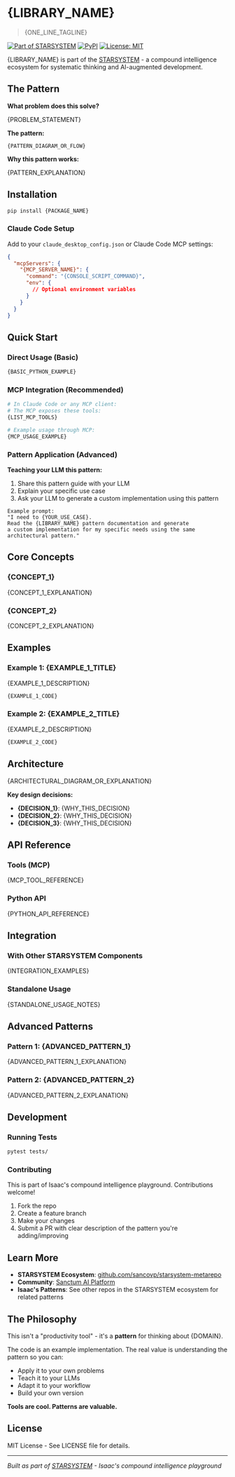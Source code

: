 # {LIBRARY_NAME}

> {ONE_LINE_TAGLINE}

[![Part of STARSYSTEM](https://img.shields.io/badge/Part%20of-STARSYSTEM-blue)](https://github.com/sancovp/starsystem-metarepo)
[![PyPI](https://img.shields.io/pypi/v/{PACKAGE_NAME})](https://pypi.org/project/{PACKAGE_NAME}/)
[![License: MIT](https://img.shields.io/badge/License-MIT-yellow.svg)](https://opensource.org/licenses/MIT)

{LIBRARY_NAME} is part of the [STARSYSTEM](https://github.com/sancovp/starsystem-metarepo) - a compound intelligence ecosystem for systematic thinking and AI-augmented development.

## The Pattern

**What problem does this solve?**

{PROBLEM_STATEMENT}

**The pattern:**

```
{PATTERN_DIAGRAM_OR_FLOW}
```

**Why this pattern works:**

{PATTERN_EXPLANATION}

## Installation

```bash
pip install {PACKAGE_NAME}
```

### Claude Code Setup

Add to your `claude_desktop_config.json` or Claude Code MCP settings:

```json
{
  "mcpServers": {
    "{MCP_SERVER_NAME}": {
      "command": "{CONSOLE_SCRIPT_COMMAND}",
      "env": {
        // Optional environment variables
      }
    }
  }
}
```

## Quick Start

### Direct Usage (Basic)

```python
{BASIC_PYTHON_EXAMPLE}
```

### MCP Integration (Recommended)

```python
# In Claude Code or any MCP client:
# The MCP exposes these tools:
{LIST_MCP_TOOLS}

# Example usage through MCP:
{MCP_USAGE_EXAMPLE}
```

### Pattern Application (Advanced)

**Teaching your LLM this pattern:**

1. Share this pattern guide with your LLM
2. Explain your specific use case
3. Ask your LLM to generate a custom implementation using this pattern

```
Example prompt:
"I need to {YOUR_USE_CASE}.
Read the {LIBRARY_NAME} pattern documentation and generate
a custom implementation for my specific needs using the same architectural pattern."
```

## Core Concepts

### {CONCEPT_1}

{CONCEPT_1_EXPLANATION}

### {CONCEPT_2}

{CONCEPT_2_EXPLANATION}

## Examples

### Example 1: {EXAMPLE_1_TITLE}

{EXAMPLE_1_DESCRIPTION}

```python
{EXAMPLE_1_CODE}
```

### Example 2: {EXAMPLE_2_TITLE}

{EXAMPLE_2_DESCRIPTION}

```python
{EXAMPLE_2_CODE}
```

## Architecture

{ARCHITECTURAL_DIAGRAM_OR_EXPLANATION}

**Key design decisions:**

- **{DECISION_1}**: {WHY_THIS_DECISION}
- **{DECISION_2}**: {WHY_THIS_DECISION}
- **{DECISION_3}**: {WHY_THIS_DECISION}

## API Reference

### Tools (MCP)

{MCP_TOOL_REFERENCE}

### Python API

{PYTHON_API_REFERENCE}

## Integration

### With Other STARSYSTEM Components

{INTEGRATION_EXAMPLES}

### Standalone Usage

{STANDALONE_USAGE_NOTES}

## Advanced Patterns

### Pattern 1: {ADVANCED_PATTERN_1}

{ADVANCED_PATTERN_1_EXPLANATION}

### Pattern 2: {ADVANCED_PATTERN_2}

{ADVANCED_PATTERN_2_EXPLANATION}

## Development

### Running Tests

```bash
pytest tests/
```

### Contributing

This is part of Isaac's compound intelligence playground. Contributions welcome!

1. Fork the repo
2. Create a feature branch
3. Make your changes
4. Submit a PR with clear description of the pattern you're adding/improving

## Learn More

- **STARSYSTEM Ecosystem**: [github.com/sancovp/starsystem-metarepo](https://github.com/sancovp/starsystem-metarepo)
- **Community**: [Sanctum AI Platform](https://www.skool.com/sanctum-ai-human-symbiosis-8333/about)
- **Isaac's Patterns**: See other repos in the STARSYSTEM ecosystem for related patterns

## The Philosophy

This isn't a "productivity tool" - it's a **pattern** for thinking about {DOMAIN}.

The code is an example implementation. The real value is understanding the pattern so you can:
- Apply it to your own problems
- Teach it to your LLMs
- Adapt it to your workflow
- Build your own version

**Tools are cool. Patterns are valuable.**

## License

MIT License - See LICENSE file for details.

---

*Built as part of [STARSYSTEM](https://github.com/sancovp/starsystem-metarepo) - Isaac's compound intelligence playground*